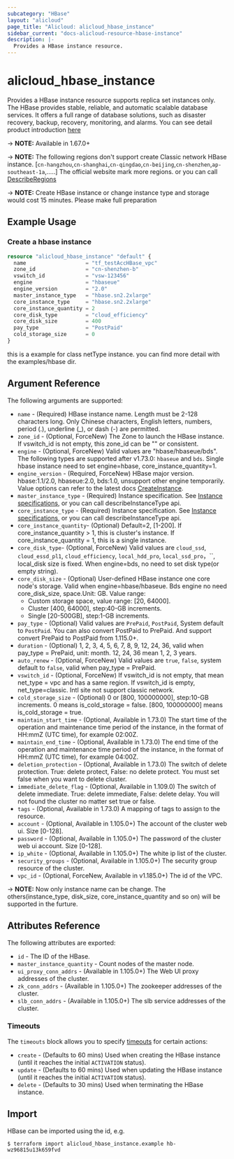 ```yaml
---
subcategory: "HBase"
layout: "alicloud"
page_title: "Alicloud: alicloud_hbase_instance"
sidebar_current: "docs-alicloud-resource-hbase-instance"
description: |-
  Provides a HBase instance resource.
---
```


# alicloud\_hbase\_instance

Provides a HBase instance resource supports replica set instances only. The HBase provides stable, reliable, and automatic scalable database services.
It offers a full range of database solutions, such as disaster recovery, backup, recovery, monitoring, and alarms.
You can see detail product introduction [here](https://help.aliyun.com/product/49055.html)

-> **NOTE:**  Available in 1.67.0+

-> **NOTE:**  The following regions don't support create Classic network HBase instance.
[`cn-hangzhou`,`cn-shanghai`,`cn-qingdao`,`cn-beijing`,`cn-shenzhen`,`ap-southeast-1a`,.....]
The official website mark  more regions. or you can call [DescribeRegions](https://help.aliyun.com/document_detail/144489.html)

-> **NOTE:**  Create HBase instance or change instance type and storage would cost 15 minutes. Please make full preparation

## Example Usage

### Create a hbase instance

```terraform
resource "alicloud_hbase_instance" "default" {
  name                   = "tf_testAccHBase_vpc"
  zone_id                = "cn-shenzhen-b"
  vswitch_id             = "vsw-123456"
  engine                 = "hbaseue"
  engine_version         = "2.0"
  master_instance_type   = "hbase.sn2.2xlarge"
  core_instance_type     = "hbase.sn2.2xlarge"
  core_instance_quantity = 2
  core_disk_type         = "cloud_efficiency"
  core_disk_size         = 400
  pay_type               = "PostPaid"
  cold_storage_size      = 0
}
```

this is a example for class netType instance. you can find more detail with the examples/hbase dir.

## Argument Reference

The following arguments are supported:

* `name` - (Required) HBase instance name. Length must be 2-128 characters long. Only Chinese characters, English letters, numbers, period (.), underline (_), or dash (-) are permitted. 
* `zone_id` - (Optional, ForceNew) The Zone to launch the HBase instance. If vswitch_id is not empty, this zone_id can be "" or consistent.
* `engine` - (Optional, ForceNew) Valid values are "hbase/hbaseue/bds". The following types are supported after v1.73.0: `hbaseue` and `bds`. Single hbase instance need to set engine=hbase, core_instance_quantity=1.
* `engine_version` - (Required, ForceNew) HBase major version. hbase:1.1/2.0, hbaseue:2.0, bds:1.0, unsupport other engine temporarily. Value options can refer to the latest docs [CreateInstance](https://help.aliyun.com/document_detail/144607.html).
* `master_instance_type` - (Required) Instance specification. See [Instance specifications](https://help.aliyun.com/document_detail/53532.html), or you can call describeInstanceType api.
* `core_instance_type` - (Required) Instance specification. See [Instance specifications](https://help.aliyun.com/document_detail/53532.html), or you can call describeInstanceType api.
* `core_instance_quantity`- (Optional) Default=2, [1-200]. If core_instance_quantity > 1, this is cluster's instance. If core_instance_quantity = 1, this is a single instance.
* `core_disk_type`- (Optional, ForceNew) Valid values are `cloud_ssd`, `cloud_essd_pl1`, `cloud_efficiency`, `local_hdd_pro`, `local_ssd_pro`，``, local_disk size is fixed. When engine=bds, no need to set disk type(or empty string).
* `core_disk_size` - (Optional) User-defined HBase instance one core node's storage. Valid when engine=hbase/hbaseue. Bds engine no need core_disk_size, space.Unit: GB. Value range:
  - Custom storage space, value range: [20, 64000].
  - Cluster [400, 64000], step:40-GB increments.
  - Single [20-500GB], step:1-GB increments.
* `pay_type` - (Optional) Valid values are `PrePaid`, `PostPaid`, System default to `PostPaid`. You can also convert PostPaid to PrePaid. And support convert PrePaid to PostPaid from 1.115.0+.
* `duration` - (Optional) 1, 2, 3, 4, 5, 6, 7, 8, 9, 12, 24, 36, valid when pay_type = PrePaid,  unit: month. 12, 24, 36 mean 1, 2, 3 years.
* `auto_renew` - (Optional, ForceNew) Valid values are `true`, `false`, system default to `false`, valid when pay_type = PrePaid.
* `vswitch_id` - (Optional, ForceNew) If vswitch_id is not empty, that mean net_type = vpc and has a same region. If vswitch_id is empty, net_type=classic. Intl site not support classic network.
* `cold_storage_size` - (Optional) 0 or [800, 100000000], step:10-GB increments. 0 means is_cold_storage = false. [800, 100000000] means is_cold_storage = true.
* `maintain_start_time` - (Optional, Available in 1.73.0) The start time of the operation and maintenance time period of the instance, in the format of HH:mmZ (UTC time), for example 02:00Z.
* `maintain_end_time` - (Optional, Available in 1.73.0) The end time of the operation and maintenance time period of the instance, in the format of HH:mmZ (UTC time), for example 04:00Z.
* `deletion_protection` - (Optional, Available in 1.73.0) The switch of delete protection. True: delete protect, False: no delete protect. You must set false when you want to delete cluster.
* `immediate_delete_flag` - (Optional, Available in 1.109.0) The switch of delete immediate. True: delete immediate, False: delete delay. You will not found the cluster no matter set true or false.
* `tags` - (Optional, Available in 1.73.0) A mapping of tags to assign to the resource.
* `account` - (Optional, Available in 1.105.0+) The account of the cluster web ui. Size [0-128].
* `password` - (Optional, Available in 1.105.0+) The password of the cluster web ui account. Size [0-128].
* `ip_white` - (Optional, Available in 1.105.0+) The white ip list of the cluster.
* `security_groups` - (Optional, Available in 1.105.0+) The security group resource of the cluster.
* `vpc_id` - (Optional, ForceNew, Available in v1.185.0+) The id of the VPC.


-> **NOTE:** Now only instance name can be change. The others(instance_type, disk_size, core_instance_quantity and so on) will be supported in the furture.

## Attributes Reference

The following attributes are exported:

* `id` - The ID of the HBase.
* `master_instance_quantity` - Count nodes of the master node.
* `ui_proxy_conn_addrs` - (Available in 1.105.0+) The Web UI proxy addresses of the cluster.
* `zk_conn_addrs` - (Available in 1.105.0+) The zookeeper addresses of the cluster.
* `slb_conn_addrs` - (Available in 1.105.0+) The slb service addresses of the cluster.

### Timeouts

The `timeouts` block allows you to specify [timeouts](https://www.terraform.io/docs/configuration-0-11/resources.html#timeouts) for certain actions:

* `create` - (Defaults to 60 mins) Used when creating the HBase instance (until it reaches the initial `ACTIVATION` status).
* `update` - (Defaults to 60 mins) Used when updating the HBase instance (until it reaches the initial `ACTIVATION` status).
* `delete` - (Defaults to 30 mins) Used when terminating the HBase instance. 

## Import

HBase can be imported using the id, e.g.

```shell
$ terraform import alicloud_hbase_instance.example hb-wz96815u13k659fvd
```
